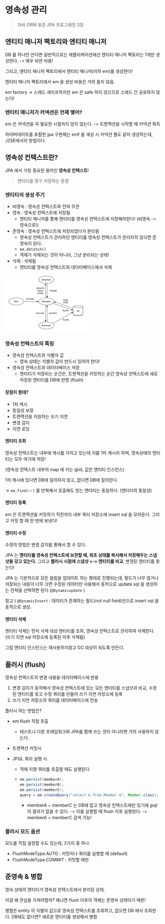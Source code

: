 # 영속성 관리

> 자바 ORM 표준 JPA 프로그래밍 3장



## 엔티티 매니저 팩토리와 엔티티 매니저

DB 를 하나만 쓴다면 일반적으로는 애플리케이션에선 엔티티 매니저 팩토리는 1개만 생성한다. -> 매우 비싼 비용!

그리고, 엔티티 매니저 팩토리에서 엔티티 매니저(이하 em)를 생성한다!

엔티티 매니저 팩토리에서 em 을 생성 비용은 거의 들지 않음.

em factory -> 스레드 세이프하지만 em 은 safe 하지 않으므로 스레드 간 공유하지 않는다!



### 엔티티 매니저가 커넥션은 언제 맺어?

em 은 커넥션을 꼭 필요한 시점까지 얻지 않는다. -> 트랜잭션을 시작할 때 커넥션 획득

하이버네이트를 포함한 jpa 구현체는 emf 를 새성 시 커넥션 풀도 같이 생성하는데, J2SE에서의 방법이다.



## 영속성 컨텍스트란?

JPA 에서 가장 중요한 용어인 **영속성 컨텍스트**!

> 엔티티를 영구 저장하는 환경

### 엔티티의 생성 주기

- 비영속 : 영속성 컨텍스트와 전혀 무관
- 영속 : 영속성 컨텍스트에 저장됨
  - 엔티티 매니저를 통해 엔티티를 영속성 컨텍스트에 저장해야한다! (비영속 -> 영속으로!)
- 준영속 : 영속성 컨텍스트에 저장되었다가 분리됨
  - 영속성 컨텍스트가 관리하던 엔티티를 영속성 컨텍스트가 관리자히 않으면 준영속이 된다.
  - `em.detatch()`
  - 객체가 삭제되는 것이 아니라, 그냥 분리되는 상태!
- 삭제 : 삭제됨
  - 엔티티를 영속성 컨텍스트와 데이터베이스에서 삭제

![3.3 엔티티의 생명주기 · jpa](./images/entity_lifecycle.png)

### 영속성 컨텍스트의 특징

- 영속성 컨텍스트와 식별자 값
  - 영속 상태는 식별자 값이 반드시 있어야 한다!
- 영속성 컨텍스트와 데이터베이스 저장
  - 엔티티가 저장되는 순간은, 트랜잭션을 커밋하는 순간 
    영속성 컨텍스트에 새로 저장된 엔티티를 DB에 반영 (flush)

#### 장점이 뭔데?

- 1차 캐시
- 동일성 보장
- 트랜잭션을 지원하는 쓰기 지연
- 변경 감지
- 지연 로딩



#### 엔티티 조회

영속성 컨텍스트는 내부에 캐시를 가지고 있는데 이를 1차 캐시라 하며, 영속상태의 엔티티는 모두 여기에 저장!

(영속성 컨텍스트 내부의 map 에 키는 @id, 값은 엔티티 인스턴스)

1차 캐시에 있다면 DB에 질의하지 않고, 없다면 DB에 질의한다.

-> `em.find(~~)` 를 반복해서 호출해도 얻는 엔티티는 동일하다. (엔티티의 동일성)

#### 엔티티 등록

em 은 트랜잭션을 커밋하기 직전까지 내부 쿼리 저장소에 insert sql 을 모아둔다. 
그리고 커밋 할 때 한 번에 보낸다!

#### 엔티티 수정

수정의 방법은 변경 감지를 통해서 할 수 있다.

JPA 는 **엔티티를 영속성 컨텍스트에 보관할 때, 최초 상태를 복사해서 저장해두는 스냅샷을 갖고 있는다.** 
그리고 **플러시 시점에 스냅샷 <-> 엔티티를 비교**, 변경된 엔티티를 찾는다!

JPA 는 기본적으로 모든 컬럼을 업데이트 하는 형태로 진행되는데,
필드가 너무 많거나 저장되는 내용이 너무 크면 
수정된 데이터만 사용해서 동적으로 update sql 을 생성하는 전략을 선택하면 된다.(`@Dynamicupdate`  )

참고 ) `@DynamicInsert` : 데이터가 존재하는 필드(not null field)만으로 insert sql 을 동적으로 생성.



#### 엔티티 삭제

엔티티 삭제는 먼저 삭제 대상 엔티티를 조회, 영속성 컨텍스트로 관리하여 삭제한다. (쓰기 지연 sql 저장소에 등록된 이후 삭제됨)

그럼 엔티티 인스턴스는 재사용하지않고 GC 대상이 되도록 만든다.



## 플러시 (flush)

 영속성 컨텍스트의 변경 내용을 데이터베이스에 반용

1. 변경 감지가 동작해서 영속성 컨텍스트에 있는 모든 엔티티를 스냅샷과 비교, 수정된 엔티티를 찾고 수정 쿼리를 만들어 쓰기 지연 저장소에 등록
2. 쓰기 지연 저장소의 쿼리를 데이터베이스에 전송

플러시 하는 방법은?

- em.flush 직접 호출

  - 테스트나 다른 프레임워크와 JPA를 함께 쓰는 것이 아니라면 거의 사용하지 않는다.

- 트랜잭션 커밋시

- JPQL 쿼리 실행 시

  - 객체 지향 쿼리를 호출할 때도 실행된다. 

  - ```java
    em.persist(memberA);
    em.persist(memberB);
    em.persist(memberC);
    query = em.createQuery("select m from Member m", Member.class);
    ```

    - memberA ~ memberC 는 DB에 없고 영속성 컨텍스트에만 있기에 jpql 의 결과가 없을 수 있다. -> 이를 실행할 때 flush 이후 실행된다. -> memberA ~ memberC 검색 가능!



### 플러시 모드 옵션

모드를 직접 설정할 수도 있는데, 2가지 중 하나.

- FlushModeType.AUTO : 커밋이나 쿼리를 실행할 때 (default)
- FlushModeType.COMMIT : 커밋할 때만



## 준영속 & 병합

영속 상태의 엔티티가 영속성 컨텍스트에서 분리된 상태.

이걸 왜 관심을 가져야할까? 왜냐면 flush 이후의 객체는 준영속 상태이기 때문!

병합은 entity 의 식별자 값으로 영속성 컨텍스트를 조회하고, 없으면 DB 에서 조회한다. DB에도 없다면? 새로운 엔티티를 생성해서 병합



















